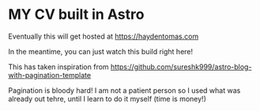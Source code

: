 # MY CV built in Astro

Eventually this will get hosted at https://haydentomas.com

In the meantime, you can just watch this build right here!

This has taken inspiration from https://github.com/sureshk999/astro-blog-with-pagination-template

Pagination is bloody hard! I am not a patient person so I used what was already out tehre, until I learn to do it myself (time is money!)



